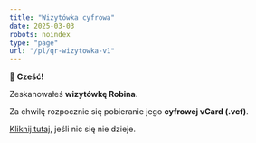 ```yaml
---
title: "Wizytówka cyfrowa"
date: 2025-03-03
robots: noindex
type: "page"
url: "/pl/qr-wizytowka-v1"
---
```


🍩 **Cześć!**

Zeskanowałeś **wizytówkę Robina**.

Za chwilę rozpocznie się pobieranie jego **cyfrowej vCard (.vcf)**.

[Kliknij tutaj](/robin.vcf), jeśli nic się nie dzieje.
